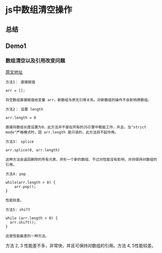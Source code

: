 # js中数组清空操作

## 总结



## Demo1

### 数组清空以及引用改变问题

[原文地址](http://ourjs.com/detail/5bea83a7ac52fe63eba502b4)


```
方法1： 直接赋值

arr = [];

将空数组直接赋值给变量 arr，新数组与原无引用关系。对新数组的操作不会影响原数组。

方法2： 设置 length

arr.length = 0

直接将数组长度设置为0，此方法并不是在所有的JS引擎中都能工作，并且，当"strict mode"严格模式时，因 arr.length 是只读的，此方法将不起作用。

方法3： splice

arr.splice(0, arr.length)

这种方法会返回删除的所有元素，并形一个新的数组，不过对性能没有影响，并将保持对数组的引用。

方法4: pop

while(arr.length > 0) {
    arr.pop();
}

性能较差。

方法5: shift

while (arr.length > 0) {
  arr.shift();
}

这是性能最差的一种方法。
```
方法 2, 3 性能差不多，非常快，并且可保持对数组的引用。方法 4, 5性能较差。